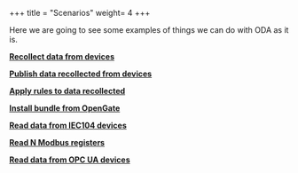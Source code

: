 +++
title = "Scenarios"
weight= 4
+++

Here we are going to see some examples of things we can do with ODA as it is.

[__Recollect data from devices__](recollectdata)

[__Publish data recollected from devices__](publishdata)

[__Apply rules to data recollected__](applyrules)

[__Install bundle from OpenGate__](updateoperation)

[__Read data from IEC104 devices__](readdataiec104)

[__Read N Modbus registers__](readModbusBlock)

[__Read data from OPC UA devices__](readdataopcua)